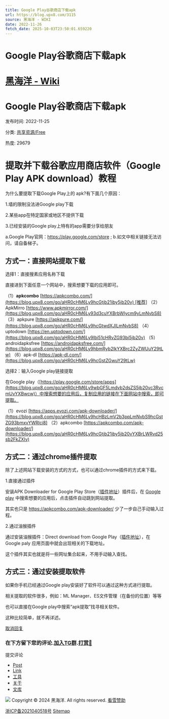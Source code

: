 ```yaml
---
title: Google Play谷歌商店下载apk
url: https://blog.upx8.com/3115
source: 黑海洋 - WIKI
date: 2022-11-26
fetch_date: 2025-10-03T23:50:01.659220
---
```


# Google Play谷歌商店下载apk

# [黑海洋 - Wiki](/ "黑海洋 - Wiki - 点击返回首页")

# Google Play谷歌商店下载apk

发布时间:
2022-11-25

分类:
[共享资源/Free](https://blog.upx8.com/Free/)

热度:
29679

# 提取并下载谷歌应用商店软件（Google Play APK download）教程

为什么要提取下载Google Play上的 apk?有下面几个原因：

1.墙的限制没法进Google play下载

2.某些app在特定国家或地区不提供下载

3.已经安装的Google play上特有的app需要分享给朋友

a.Google Play官网：https://play.google.com/store ; b.如文中相关链接无法访问，请自备梯子。

## 方式一：直接网站提取下载

选择1：直接搜素应用名称下载

直接进到下面任意一个网站中，搜索想要下载的应用即可。

（1）**apkcombo** [https://apkcombo.com/](https://blog.upx8.com/go/aHR0cHM6Ly9hcGtjb21iby5jb20v) [推荐]
（2）ApkMirro [https://www.apkmirror.com/](https://blog.upx8.com/go/aHR0cHM6Ly93d3cuYXBrbWlycm9yLmNvbS8)
（3）apkpure [https://apkpure.com/](https://blog.upx8.com/go/aHR0cHM6Ly9hcGtwdXJlLmNvbS8)
（4）uptodown [https://en.uptodown.com/](https://blog.upx8.com/go/aHR0cHM6Ly9lbi51cHRvZG93bi5jb20v)
（5）androidapksfree [https://androidapksfree.com/](https://blog.upx8.com/go/aHR0cHM6Ly9hbmRyb2lkYXBrc2ZyZWUuY29tLw)
（6）apk-dl [https://apk-dl.com/](https://blog.upx8.com/go/aHR0cHM6Ly9hcGstZGwuY29tLw)

选择2：输入Google play链接提取

在Google play（[https://play.google.com/store/apps](https://blog.upx8.com/go/aHR0cHM6Ly9wbGF5Lmdvb2dsZS5jb20vc3RvcmUvYXBwcw)）中搜索想要的应用后，复制应用的链接在下面网站中搜索，即可提取。

（1）evozi [https://apps.evozi.com/apk-downloader/](https://blog.upx8.com/go/aHR0cHM6Ly9hcHBzLmV2b3ppLmNvbS9hcGstZG93bmxvYWRlci8)
（2）apkcombo [https://apkcombo.com/apk-downloader/](https://blog.upx8.com/go/aHR0cHM6Ly9hcGtjb21iby5jb20vYXBrLWRvd25sb2FkZXIv)

## 方式二：通过chrome插件提取

除了上述网站下载安装的方式的方式，也可以通过chrome插件的方式来下载。

1.直接通过插件

安装APK Downloader for Google Play Store（[插件地址](https://blog.upx8.com/go/aHR0cHM6Ly9jaHJvbWUuZ29vZ2xlLmNvbS93ZWJzdG9yZS9kZXRhaWwvYXBrLWRvd25sb2FkZXItZm9yLWdvb2dsZS9pZGtpZ2doZGptaXBucHBhZWFoa3Bjb2FpcGhqZGNjbS9yZWxhdGVk)）插件后，在 [Google play](https://blog.upx8.com/go/aHR0cHM6Ly9wbGF5Lmdvb2dsZS5jb20vc3RvcmUvYXBwcw) 中搜索想要的应用后，点击插件自动跳到网站提取。

其实也只是 https://apkcombo.com/apk-downloader/ 少了一步自己手动输入过程。

2.通过油猴插件

通过安装油猴插件：Direct download from Google Play（[插件地址](https://blog.upx8.com/go/aHR0cHM6Ly9ncmVhc3lmb3JrLm9yZy96aC1DTi9zY3JpcHRzLzMzMDA1LWRpcmVjdC1kb3dubG9hZC1mcm9tLWdvb2dsZS1wbGF5)），在Google paly 应用页面中就会出现相关的下载地址。

这个插件其实也就是将一些网址集合起来，不用手动输入查找。

## 方式三：通过安装提取软件

如果你手机已经通过Google play安装好了软件可以通过这种方式进行提取。

相关提取的软件很多，例如：ML Manager、ES文件管理（在备份的位置）等等

也可以直接在Google play中搜索“apk提取”找寻相关软件。

这种比较简单，就不再详述。

[取消回复](https://blog.upx8.com/3115#respond-post-3115)

### 在下方留下您的评论.[加入TG群](https://t.me/).[打赏🍗](/reward.html)

提交评论

* [Post](/author/1)
* [Link](/links.html)
* [工具](https://tools.upx8.com/)
* [关于](/about.html)
* [文库](/WooyunDrops)

[![](/usr/uploads/ypyun.png)](https://www.upyun.com/?utm_source=lianmeng&utm_medium=referral "赞助商")
Copyright © 2024 黑海洋. All rights reserved.
[看雪赞助](https://www.kanxue.com/ "看雪学院赞助")

[浙ICP备2021040518号](http://beian.miit.gov.cn "浙ICP备2021040518号") [Sitemap](sitemap.xml?type=index "Sitemap")